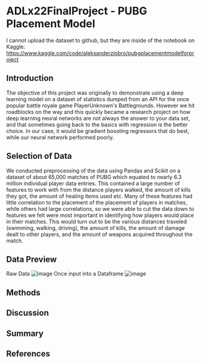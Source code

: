 # ADLx22FinalProject - PUBG Placement Model
I cannot upload the dataset to github, but they are inside of the notebook on Kaggle: https://www.kaggle.com/code/aleksanderziobro/pubgplacementmodelforproject
## Introduction
The objective of this project was originally to demonstrate using a deep learning model on a dataset of statistics dumped from an API for the once popular battle royale game PlayerUnknown's Battlegrounds. However we hit roadblocks on the way and this quickly became a research project on how deep learning neural networks are not always the answer to your data set, and that sometimes going back to the basics with regression is the better choice. In our case, it would be gradient boosting regressors that do best, while our neural network performed poorly. 
## Selection of Data
We conducted preprocessing of the data using Pandas and Scikit on a dataset of about 65,000 matches of PUBG which equated to nearly 6.3 million individual player data entries. This contained a large number of features to work with from the distance players walked, the amount of kills they got, the amount of healing items used etc. Many of these features had little correlation to the placement of the placement of players in matches, while others had large correlations, so we were able to cut the data down to features we felt were most important in identifying how players would place in their matches. This would turn out to be the various distances traveled (swimming, walking, driving), the amount of kills, the amount of damage dealt to other players, and the amount of weapons acquired throughout the match. 
## Data Preview
Raw Data
![image](https://user-images.githubusercontent.com/54987160/184511168-59b846b2-522b-47b3-a9cd-754c2db9b754.png)
Once input into a Dataframe
![image](https://user-images.githubusercontent.com/54987160/184511180-4493f72f-7195-4987-8ba9-f9b94d6033fc.png)

## Methods
## Discussion
## Summary
## References
